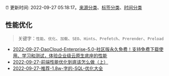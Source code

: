 :alarm_clock: 更新时间: 2022-09-27 05:18:17。[来源分类](../README.md)、[标签分类](../TAGS.md)、[时间分类](../TIMELINE.md)

## 性能优化


> 关键字：`性能`、`优化`、`加载`、`SEO`、`Hints`、`Prefetch`、`Prerender`、`Preload`



- [2022-09-27-DaoCloud-Enterprise-5.0-社区版永久免费！支持免费下载使用、学习和测试，体验企业级云原生底座的性能](https://www.v2ex.com/t/883224) 
- [2022-09-27-前端性能优化到底该怎么做（上）](https://toutiao.io/k/6ej9er2) 
- [2022-09-27-推荐-1.8w-字的-SQL-优化大全](https://toutiao.io/k/tz7p6nl) 